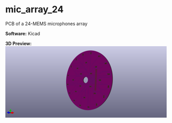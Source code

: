 # mic_array_24
PCB of a 24-MEMS microphones array

**Software:** Kicad

**3D Preview:**
![alt text](doc/mic-array.png)
